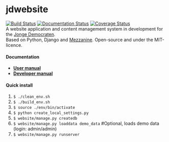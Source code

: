 jdwebsite
=======
[![Build Status](https://travis-ci.org/jonge-democraten/website.svg?branch=master)](https://travis-ci.org/jonge-democraten/website) [![Documentation Status](https://readthedocs.org/projects/jdwebsite/badge/?version=latest)](https://readthedocs.org/projects/jdwebsite/?badge=latest) [![Coverage Status](https://coveralls.io/repos/jonge-democraten/website/badge.svg?branch=master)](https://coveralls.io/r/jonge-democraten/website?branch=master)  
A website application and content management system in development for the [Jonge Democraten](http://jongedemocraten.nl/).  
Based on Python, Django and [Mezzanine](http://mezzanine.jupo.org/). Open-source and under the MIT-licence. 

#### Documentation
* **[User manual](http://jdwebsite.readthedocs.org/en/latest/user/)**
* **[Developer manual](http://jdwebsite.readthedocs.org/en/latest/developer/)**

#### Quick install
1. `$ ./clean_env.sh`
1. `$ ./build_env.sh`
1. `$ source ./env/bin/activate`  
1. `$ python create_local_settings.py`
1. `$ website/manage.py createdb`
1. `$ website/manage.py loaddata demo_data` #Optional, loads demo data (login: admin/admin)
1. `$ website/manage.py runserver`  
